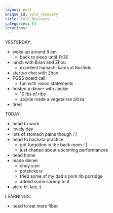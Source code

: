 ```yaml
---
layout: post
unique_id: cold_recovery
title: Cold Recovery
categories: []
locations: 
---
```


YESTERDAY:
* woke up around 8 am
  * back to sleep until 11:30
* lunch with Brian and Zhou
  * excellent hamachi kama at Bushido
* startup chat with Zhao
* PGSS board call
  * fun with vision statements
* hosted a dinner with Jackie
  * 10 lbs of ribs
  * Jackie made a vegetarian pizza
* tired

TODAY:
* head to work
* lovely day
* lots of stomach pains though :'(
* head to bachata practice
  * got forgotten in the back room :'(
  * just chatted about upcoming performances
* head home
* made dinner
  * choy sum
  * potstickers
  * tried some of my dad's pork rib porridge
  * added some shrimp to it
* ate a bit late :(

LEARNINGS:
* need to eat more fiber
